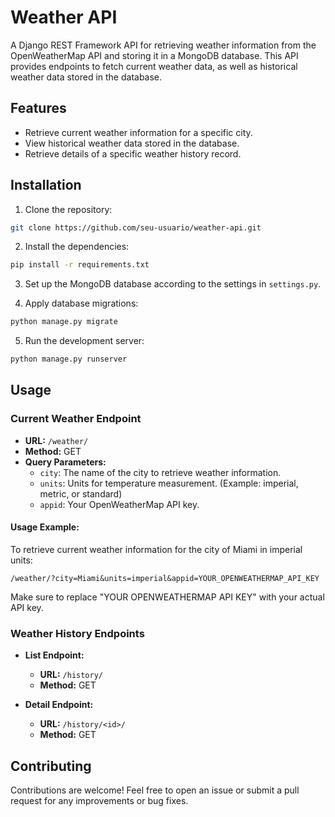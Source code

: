 # Weather API

A Django REST Framework API for retrieving weather information from the OpenWeatherMap API and storing it in a MongoDB database. This API provides endpoints to fetch current weather data, as well as historical weather data stored in the database.

## Features

- Retrieve current weather information for a specific city.
- View historical weather data stored in the database.
- Retrieve details of a specific weather history record.

## Installation

1. Clone the repository:

```bash
git clone https://github.com/seu-usuario/weather-api.git
```

2. Install the dependencies:

```bash
pip install -r requirements.txt
```

3. Set up the MongoDB database according to the settings in `settings.py`.

4. Apply database migrations:

```bash
python manage.py migrate
```

5. Run the development server:

```bash
python manage.py runserver
```

## Usage

### Current Weather Endpoint

- **URL:** `/weather/`
- **Method:** GET
- **Query Parameters:**
  - `city`: The name of the city to retrieve weather information.
  - `units`: Units for temperature measurement. (Example: imperial, metric, or standard)
  - `appid`: Your OpenWeatherMap API key.

#### Usage Example:

To retrieve current weather information for the city of Miami in imperial units:

```
/weather/?city=Miami&units=imperial&appid=YOUR_OPENWEATHERMAP_API_KEY
```

Make sure to replace "YOUR OPENWEATHERMAP API KEY" with your actual API key.

### Weather History Endpoints

- **List Endpoint:**

  - **URL:** `/history/`
  - **Method:** GET

- **Detail Endpoint:**
  - **URL:** `/history/<id>/`
  - **Method:** GET

## Contributing

Contributions are welcome! Feel free to open an issue or submit a pull request for any improvements or bug fixes.
